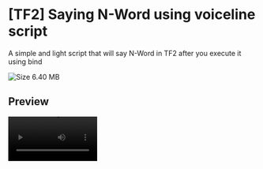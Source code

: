 # [TF2] Saying N-Word using voiceline script

A simple and light script that will say N-Word in TF2 after you execute it using bind


![Size 6.40 MB](https://img.shields.io/badge/Size-6.40MB-green
)

## Preview
<video src='https://github.com/MrHerben/tf2nword/blob/main/preview.mp4' width=180/>

## Installation

1. First of all you need to change your TF2 language to English
2. Pick Demoman
3. Choose "Bottle" as melee weapon in Demoman loadout
4. Pick melee weapon
5. Run the script, press bind (by default its "j") and enjoy!
## Configuring

Find settings.json in the folder of the script and open it as text file.

It's will look like this

```json
{
    "activation_button": "j",
    "button_for_second_voicelines": "x"
}
```

The activation button speaks for itself. Don't like executing N-Word using "j"? Don't worry, just change it to almost any other button or combination!

Even "win+n" will work (Don't forget to disable default bind for inventory using "n", otherwise this combo will not work (lol))

#

In TF2 second voiceline menu by default is binded to "x", so you probably no need to change that.

